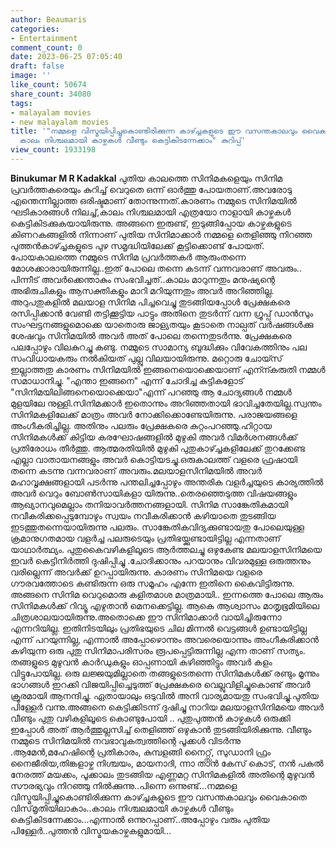 ```yaml
---
author: Beaumaris
categories:
- Entertainment
comment_count: 0
date: 2023-06-25 07:05:40
draft: false
image: ''
like_count: 50674
share_count: 34080
tags:
- malayalam movies
- new malayalam movies
title: '"നമ്മളെ വിസ്മയിപ്പിച്ചുകൊണ്ടിരിക്കുന്ന കാഴ്ച്ചകളുടെ ഈ വസന്തകാലവും വൈകാതെ വിസ്‌മൃതിയിലാകാം..
  കാലം നിശ്ചലമായി കാഴ്ചകൾ വീണ്ടും കെട്ടികിടന്നേക്കാം" കുറിപ്പ്'
view_count: 1933198
---
```


**Binukumar M R Kadakkal** പുതിയ കാലത്തെ സിനിമകളെയും സിനിമ പ്രവർത്തകരെയും കുറിച്ച് വെറുതെ ഒന്ന് ഓർത്തു പോയതാണ്.അവരോടു എന്തെന്നില്ലാത്ത ഒരിഷ്ടമാണ് തോന്നുന്നത്.കാരണം നമ്മുടെ സിനിമയിൽ ഘടികാരങ്ങൾ നിലച്ച്,കാലം നിശ്ചലമായി എത്രയോ നാളായി കാഴ്ചകൾ കെട്ടികിടക്കുകയായിരുന്നു. അങ്ങനെ ഇരുണ്ട്, ഇടുങ്ങിപ്പോയ കാഴ്ചകളുടെ കിണറകങ്ങളിൽ നിന്നാണ് പുതിയ സിനിമാക്കാർ നമ്മളെ തെളിഞ്ഞു നിറഞ്ഞ പുത്തൻകാഴ്ച്ചകളുടെ പുഴ സമൃദ്ധിയിലേക്ക് കൂട്ടിക്കൊണ്ട് പോയത്. പോയകാലത്തെ നമ്മുടെ സിനിമ പ്രവർത്തകർ ആരുംതന്നെ മോശക്കാരായിരുന്നില്ല..ഇത് പോലെ തന്നെ കടന്ന് വന്നവരാണ് അവരും.. പിന്നീട് അവർക്കെന്താകും സംഭവിച്ചത്..കാലം മാറുന്നതും മനുഷ്യന്റെ അഭിരുചികളും ആസക്തികളും മാറി മറിയുന്നതും അവർ അറിഞ്ഞില്ല. [](https://cdn.boolokam.com/articles/2023/06/fffffg.jpg)അറുപതുകളിൽ മലയാള സിനിമ പിച്ചവെച്ചു തുടങ്ങിയപ്പോൾ പ്രേക്ഷകരെ രസിപ്പിക്കാൻ വേണ്ടി തട്ടിക്കൂട്ടിയ പാട്ടും അതിനെ തുടർന്ന് വന്ന ഗ്രൂപ്പ്‌ ഡാൻസും സംഘട്ടനങ്ങളുമൊക്കെ യാതൊരു ജാള്യതയും കൂടാതെ നാല്പത് വർഷങ്ങൾക്കു ശേഷവും സിനിമയിൽ അവർ അത് പോലെ തന്നെതുടർന്നു. പ്രേക്ഷകരെ പലപ്പോഴും വിലകുറച്ചു കണ്ടു. നമ്മുടെ സാമാന്യ ബുദ്ധിക്കും വിവേകത്തിനും പല സംവിധായകരും നൽകിയത് പുല്ലു വിലയായിരുന്നു. മറ്റൊരു ചോയ്സ് ഇല്ലാത്തതു കാരണം സിനിമയിൽ ഇങ്ങനെയൊക്കെയാണ് എന്ന്കരുതി നമ്മൾ സമാധാനിച്ചു. "എന്താ ഇങ്ങനെ" എന്ന് ചോദിച്ച കുട്ടികളോട് "സിനിമയിലിങ്ങനെയൊക്കെയാ"എന്ന് പറഞ്ഞു ആ ചോദ്യങ്ങൾ നമ്മൾ മുളയിലേ നുള്ളി.സിനിമക്കാർ ഇതൊന്നും അറിഞ്ഞതായി ഭാവിച്ചതേയില്ല.സ്വന്തം സിനിമകളിലേക്ക് മാത്രം അവർ നോക്കിക്കൊണ്ടേയിരുന്നു. പരാജയങ്ങളെ അംഗീകരിച്ചില്ല. അതിനും പലരും പ്രേക്ഷകരെ കുറ്റംപറഞ്ഞു.ഹിറ്റായ സിനിമകൾക്ക് കിട്ടിയ കരഘോഷങ്ങളിൽ മുഴുകി അവർ വിമർശനങ്ങൾക്ക് പ്രതിരോധം തീർത്തു. ആത്മരതിയിൽ മുഴുകി പുതുകാഴ്ച്ചകളിലേക്ക് തുറക്കേണ്ട എല്ലാ വാതായനങ്ങളും അവർ കൊട്ടിയടച്ചു.ഒരുകാലത്ത് വളരെ ഫ്രഷായി തന്നെ കടന്നു വന്നവരാണ് അവരും.മലയാളസിനിമയിൽ അവർ മഹാവൃക്ഷങ്ങളായി പടർന്നു പന്തലിച്ചപ്പോഴും അന്തരിക വളർച്ചയുടെ കാര്യത്തിൽ അവർ വെറും ബോൺസായികളാ യിരുന്നു..തെരഞ്ഞെടുത്ത വിഷയങ്ങളും ആഖ്യാനവുമെല്ലാം തനിയാവർത്തനങ്ങളായി. സിനിമ സാങ്കേതികമായി നവീകരിക്കപ്പെടുമ്പോഴും സ്വയം നവീകരിക്കാൻ കഴിയാതെ തുടങ്ങിയ ഇടത്തുതന്നെയായിരുന്നു പലരും. സാങ്കേതികവിദ്യക്കുണ്ടായതു പോലെയുള്ള ക്രമാനുഗതമായ വളർച്ച പലരുടെയും പ്രതിഭയ്ക്കുണ്ടായിട്ടില്ല എന്നതാണ് യാഥാർത്ഥ്യം. പുതുകൈവഴികളിലൂടെ ആർത്തലച്ചു ഒഴുകേണ്ട മലയാളസിനിമയെ ഇവർ കെട്ടിനിർത്തി ദുഷിപ്പിച്ചു .ചോദിക്കാനും പറയാനും വിവരമുള്ള ഒരുത്തനും വരില്ലെന്ന് അവർക്ക് ഉറപ്പായിരുന്നു. കാരണം സിനിമയെ വളരെ ഗൗരവത്തോടെ കണ്ടിരുന്ന ഒരു സമൂഹം എന്നേ ഇതിനെ കൈവിട്ടിരുന്നു. അങ്ങനെ സിനിമ വെറുമൊരു കളിതമാശ മാത്രമായി.. ഇന്നത്തെ പോലെ ആരും സിനിമകൾക്ക് റിവ്യൂ എഴുതാൻ മെനക്കെട്ടില്ല. ആകെ ആശ്വാസം മാതൃഭൂമിയിലെ ചിത്രശാലയായിരുന്നു.അതൊക്കെ ഈ സിനിമാക്കാർ വായിച്ചിരുന്നോ എന്നറിയില്ല. ഇതിനിടയിലും പ്രതിഭയുടെ ചില മിന്നൽ വെട്ടങ്ങൾ ഉണ്ടായിട്ടില്ല എന്ന് പറയുന്നില്ല, എന്നാൽ അപ്പോഴൊന്നും അവരെയൊന്നും അംഗീകരിക്കാൻ കഴിയുന്ന ഒരു പുതു സിനിമാപരിസരം രൂപപ്പെട്ടിരുന്നില്ല എന്ന താണ് സത്യം. തങ്ങളുടെ മുഴുവൻ കാർഡുകളും ഓപ്പണായി കഴിഞ്ഞിട്ടും അവർ കളം വിട്ടുപോയില്ല. ഒരു ലജ്ജയുമില്ലാതെ തങ്ങളുടെതന്നെ സിനിമകൾക്ക് രണ്ടും മൂന്നും ഭാഗങ്ങൾ ഇറക്കി വിജയിപ്പിച്ചെടുത്ത് പ്രേക്ഷകരെ വെല്ലുവിളിച്ചുകൊണ്ട് അവർ ക്രൂരമായി ആനന്ദിച്ചു. ഏതായാലും ഒടുവിൽ അനി വാര്യമായതു സംഭവിച്ചു.പുതിയ പിള്ളേർ വന്നു.അങ്ങനെ കെട്ടിക്കിടന്ന് ദുഷിച്ചു നാറിയ മലയാളസിനിമയെ അവർ വീണ്ടും പുതു വഴികളിലൂടെ കൊണ്ടുപോയി .. പുതുപുത്തൻ കാഴ്ചകൾ ഒരുക്കി ഇപ്പോൾ അത് ആർത്തുല്ലസിച്ച് തെളിഞ്ഞ് ഒഴുകാൻ തുടങ്ങിയിരിക്കുന്നു. വീണ്ടും നമ്മുടെ സിനിമയിൽ നവഭാവുകത്വത്തിന്റെ പൂക്കൾ വിടർന്നു .ആമേൻ,മഹേഷിന്റെ പ്രതികാരം, കുമ്പളങ്ങി നൈറ്റ്സ്, സുഡാനി ഫ്രം നൈജീരിയ,തിങ്കളാഴ്ച നിശ്ചയം, മായനാദി, ന്നാ താൻ കേസ് കൊട്, നൻ പകൽ നേരത്ത് മയക്കം, പൂക്കാലം തുടങ്ങിയ എണ്ണമറ്റ സിനിമകളിൽ അതിന്റെ മുഴുവൻ സൗരഭ്യവും നിറഞ്ഞു നിൽക്കുന്നു..പിന്നെ ഒന്നുണ്ട്...നമ്മളെ വിസ്മയിപ്പിച്ചുകൊണ്ടിരിക്കുന്ന കാഴ്ച്ചകളുടെ ഈ വസന്തകാലവും വൈകാതെ വിസ്‌മൃതിയിലാകാം..കാലം നിശ്ചലമായി കാഴ്ചകൾ വീണ്ടും കെട്ടികിടന്നേക്കാം...എന്നാൽ ഒന്നുറപ്പാണ്..അപ്പോഴും വരും പുതിയ പിള്ളേർ..പുത്തൻ വിസ്മയകാഴ്ചകളുമായി...